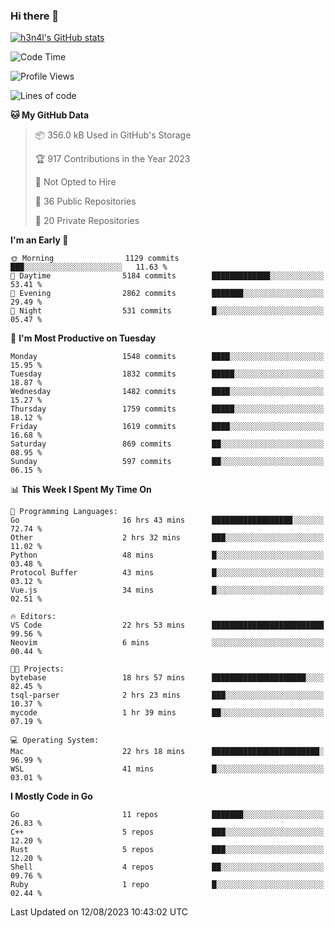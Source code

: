 ### Hi there 👋

[![h3n4l's GitHub stats](https://github-readme-stats.vercel.app/api?username=h3n4l&count_private=true&show_icons=true&theme=radical)](https://github.com/h3n4l/github-readme-stats)

<!--START_SECTION:waka-->
![Code Time](http://img.shields.io/badge/Code%20Time-1%2C491%20hrs%2050%20mins-blue)

![Profile Views](http://img.shields.io/badge/Profile%20Views-3-blue)

![Lines of code](https://img.shields.io/badge/From%20Hello%20World%20I%27ve%20Written-2.8%20million%20lines%20of%20code-blue)

**🐱 My GitHub Data** 

> 📦 356.0 kB Used in GitHub's Storage 
 > 
> 🏆 917 Contributions in the Year 2023
 > 
> 🚫 Not Opted to Hire
 > 
> 📜 36 Public Repositories 
 > 
> 🔑 20 Private Repositories 
 > 
**I'm an Early 🐤** 

```text
🌞 Morning                1129 commits        ███░░░░░░░░░░░░░░░░░░░░░░   11.63 % 
🌆 Daytime                5184 commits        █████████████░░░░░░░░░░░░   53.41 % 
🌃 Evening                2862 commits        ███████░░░░░░░░░░░░░░░░░░   29.49 % 
🌙 Night                  531 commits         █░░░░░░░░░░░░░░░░░░░░░░░░   05.47 % 
```
📅 **I'm Most Productive on Tuesday** 

```text
Monday                   1548 commits        ████░░░░░░░░░░░░░░░░░░░░░   15.95 % 
Tuesday                  1832 commits        █████░░░░░░░░░░░░░░░░░░░░   18.87 % 
Wednesday                1482 commits        ████░░░░░░░░░░░░░░░░░░░░░   15.27 % 
Thursday                 1759 commits        █████░░░░░░░░░░░░░░░░░░░░   18.12 % 
Friday                   1619 commits        ████░░░░░░░░░░░░░░░░░░░░░   16.68 % 
Saturday                 869 commits         ██░░░░░░░░░░░░░░░░░░░░░░░   08.95 % 
Sunday                   597 commits         ██░░░░░░░░░░░░░░░░░░░░░░░   06.15 % 
```


📊 **This Week I Spent My Time On** 

```text
💬 Programming Languages: 
Go                       16 hrs 43 mins      ██████████████████░░░░░░░   72.74 % 
Other                    2 hrs 32 mins       ███░░░░░░░░░░░░░░░░░░░░░░   11.02 % 
Python                   48 mins             █░░░░░░░░░░░░░░░░░░░░░░░░   03.48 % 
Protocol Buffer          43 mins             █░░░░░░░░░░░░░░░░░░░░░░░░   03.12 % 
Vue.js                   34 mins             █░░░░░░░░░░░░░░░░░░░░░░░░   02.51 % 

🔥 Editors: 
VS Code                  22 hrs 53 mins      █████████████████████████   99.56 % 
Neovim                   6 mins              ░░░░░░░░░░░░░░░░░░░░░░░░░   00.44 % 

🐱‍💻 Projects: 
bytebase                 18 hrs 57 mins      █████████████████████░░░░   82.45 % 
tsql-parser              2 hrs 23 mins       ███░░░░░░░░░░░░░░░░░░░░░░   10.37 % 
mycode                   1 hr 39 mins        ██░░░░░░░░░░░░░░░░░░░░░░░   07.19 % 

💻 Operating System: 
Mac                      22 hrs 18 mins      ████████████████████████░   96.99 % 
WSL                      41 mins             █░░░░░░░░░░░░░░░░░░░░░░░░   03.01 % 
```

**I Mostly Code in Go** 

```text
Go                       11 repos            ███████░░░░░░░░░░░░░░░░░░   26.83 % 
C++                      5 repos             ███░░░░░░░░░░░░░░░░░░░░░░   12.20 % 
Rust                     5 repos             ███░░░░░░░░░░░░░░░░░░░░░░   12.20 % 
Shell                    4 repos             ██░░░░░░░░░░░░░░░░░░░░░░░   09.76 % 
Ruby                     1 repo              █░░░░░░░░░░░░░░░░░░░░░░░░   02.44 % 
```




 Last Updated on 12/08/2023 10:43:02 UTC
<!--END_SECTION:waka-->


